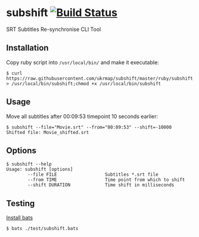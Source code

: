 # subshift [![Build Status](https://travis-ci.com/ukrmap/subshift.svg?branch=master)](https://travis-ci.com/ukrmap/subshift)

SRT Subtitles Re-synchronise CLI Tool

## Installation

Copy ruby script into `/usr/local/bin/` and make it executable:

    $ curl https://raw.githubusercontent.com/ukrmap/subshift/master/ruby/subshift > /usr/local/bin/subshift;chmod +x /usr/local/bin/subshift

## Usage

Move all subtitles after 00:09:53 timepoint 10 seconds earlier:

    $ subshift --file="Movie.srt" --from="00:09:53" --shift=-10000
    Shifted file: Movie_shifted.srt

## Options

    $ subshift --help
    Usage: subshift [options]
            --file FILE                  Subtitles *.srt file
            --from TIME                  Time point from which to shift
            --shift DURATION             Time shift in milliseconds

## Testing

[Install bats](https://github.com/sstephenson/bats/wiki/Install-Bats-Using-a-Package)

    $ bats ./test/subshift.bats
